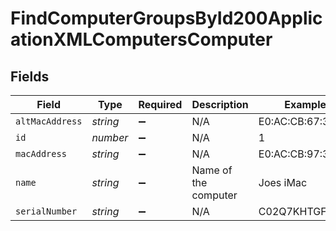 # FindComputerGroupsById200ApplicationXMLComputersComputer


## Fields

| Field                | Type                 | Required             | Description          | Example              |
| -------------------- | -------------------- | -------------------- | -------------------- | -------------------- |
| `altMacAddress`      | *string*             | :heavy_minus_sign:   | N/A                  | E0:AC:CB:67:36:T4    |
| `id`                 | *number*             | :heavy_minus_sign:   | N/A                  | 1                    |
| `macAddress`         | *string*             | :heavy_minus_sign:   | N/A                  | E0:AC:CB:97:36:G4    |
| `name`               | *string*             | :heavy_minus_sign:   | Name of the computer | Joes iMac            |
| `serialNumber`       | *string*             | :heavy_minus_sign:   | N/A                  | C02Q7KHTGFWF         |